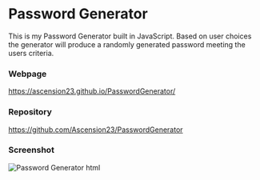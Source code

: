 # Password Generator
This is my Password Generator built in JavaScript. Based on user choices the generator will produce a randomly generated password meeting the users criteria.

### Webpage
https://ascension23.github.io/PasswordGenerator/

### Repository
https://github.com/Ascension23/PasswordGenerator

### Screenshot
![Password Generator html](https://user-images.githubusercontent.com/77472152/114287835-24fa9e00-9a1f-11eb-8401-5451dba232cd.png)
